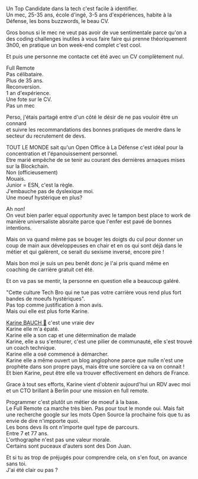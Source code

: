 Un Top Candidate dans la tech c'est facile à identifier.  
Un mec, 25-35 ans, école d'ingé, 3-5 ans d'expériences, habite à la Défense, les bons buzzwords, le beau CV.  
  
Gros bonus si le mec ne veut pas avoir de vue sentimentale parce qu'on a des coding challenges inutiles à vous faire faire qui prenne théoriquement 3h00, en pratique un bon week-end complet c'est cool.  
  
Et puis une personne me contacte cet été avec un CV complètement nul.  
  
Full Remote  
Pas célibataire.  
Plus de 35 ans.  
Reconversion.  
1 an d'expérience.  
Une fote sur le CV.  
Pas un mec  
  
Perso, j'étais partagé entre d'un côté le désir de ne pas vouloir être un connard  
et suivre les recommandations des bonnes pratiques de merdre dans le secteur du recrutement de devs.  
  
TOUT LE MONDE sait qu'un Open Office à La Défense c'est idéal pour la concentration et l'épanouissement personnel.  
Etre marié empêche de se tenir au courant des dernières arnaques mises sur la Blockchain.  
Non (officieusement)  
Mouais.  
Junior = ESN, c'est la règle.  
J'embauche pas de dyslexique moi.  
Une moeuf hystérique en plus?  
  
Ah non!  
On veut bien parler equal opportunity avec le tampon best place to work de manière universaliste absraite parce que l'enfer est pavé de bonnes intentions.  
  
Mais on va quand même pas se bouger les doigts du cul pour donner un coup de main aux développeuses en chair et en os qui sont déjà dans le métier et qui galèrent, ce serait du sexisme inversé, encore pire !  
  
Mais bon moi je suis un peu benêt donc je l'ai pris quand même en coaching de carrière gratuit cet été.  
  
Et on va pas se mentir, la personne en question elle a beaucoup galéré.  
  
"Cette culture Tech Bro qui ne tue pas votre carrière vous rend plus fort bandes de moeufs hystériques".  
Pas top comme justification à mon avis.  
Mais oui elle est plus forte Karine.  
  
[](https://www.linkedin.com/in/ACoAACkBUsYBZ3we90wZ_6TgbyIbaGNrCIZjlVQ)[Karine BAUCH 🐍](https://www.linkedin.com/in/karine-bauch/) c'est une vraie dev  
Karine elle m'a épaté.  
Karine elle a son cap et une détermination de malade  
Karine, elle a su s'entourer, c'est une pilier de communauté, elle s'est trouvé un coach technique.  
Karine elle a osé commencé à démarcher.  
Karine elle a même ouvert un blog anglophone parce que nulle n'est une prophète dans son propre pays, mais être une sorcière ca va on connait !  
Et bien Karine, peut être elle va trouver effectivement en dehors de France.  
  
Grace à tout ses efforts, Karine vient d'obtenir aujourd'hui un RDV avec moi et un CTO brillant à Berlin pour une mission en full remote.  
  
Programmer c'est plutôt un métier de moeuf à la base.  
Le Full Remote ca marche très bien. Pas pour tout le monde oui. Mais fait une recherche google sur les mots Open Source la prochaine fois que tu as envie de dire n'impporte quoi.  
Les bons devs ils ont n'importe quel type de parcours.  
Entre 7 et 77 ans.  
L'orthographe n'est pas une valeur morale.  
Certains sont puceaux d'auters sont des Don Juan.  
  
Et si tu as trop de préjugés pour comprendre cela, on s'en fout, on avance sans toi.  
J'ai été clair ou pas ?